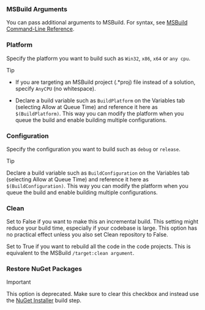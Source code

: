 ### MSBuild Arguments

You can pass additional arguments to MSBuild. For syntax, see [MSBuild Command-Line Reference](https://msdn.microsoft.com/en-us/library/ms164311.aspx).

### Platform

Specify the platform you want to build such as ```Win32```, ```x86```, ```x64``` or ```any cpu```.

> [!TIP]
>
> * If you are targeting an MSBuild project (.&#42;proj) file instead of a solution, specify ```AnyCPU``` (no whitespace).
>
> * Declare a build variable such as ```BuildPlatform``` on the Variables tab (selecting Allow at Queue Time) and reference it here as ```$(BuildPlatform)```. This way you can modify the platform when you queue the build and enable building multiple configurations.

### Configuration

Specify the configuration you want to build such as ```debug``` or ```release```.

> [!TIP]
>
> Declare a build variable such as ```BuildConfiguration``` on the Variables tab (selecting Allow at Queue Time) and reference it here as ```$(BuildConfiguration)```. This way you can modify the platform when you queue the build and enable building multiple configurations.

### Clean

Set to False if you want to make this an incremental build. This setting might reduce your build time, especially if your codebase is large. This option has no practical effect unless you also set Clean repository to False.

Set to True if you want to rebuild all the code in the code projects. This is equivalent to the MSBuild ```/target:clean argument```.

### Restore NuGet Packages

> [!IMPORTANT]
>
> This option is deprecated. Make sure to clear this checkbox and instead use the [NuGet Installer](../package/nuget-installer.md) build step.